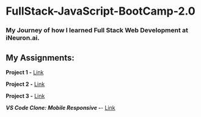 # FullStack-JavaScript-BootCamp-2.0
### My Journey of how I learned Full Stack Web Development at iNeuron.ai.



## **My Assignments:**
**Project 1 -**
[Link](./Project/FSJS-2.0-Project-01/)

**Project 2 -**
[Link](./Project/FSJS-2.0-Project-02/)

**Project 3 -**
[Link](./Project/FSJS-2.0-Project-03/)

_**VS Code Clone: Mobile Responsive -**-_
[Link](./Project/VS-CodeClone-using-Tailwind/)